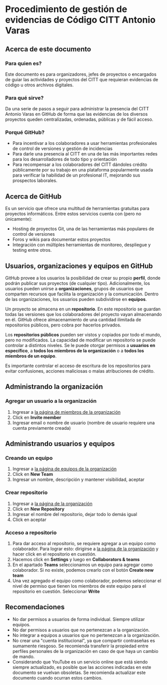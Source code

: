 # Procedimiento de gestión de evidencias de Código CITT Antonio Varas

## Acerca de este documento
### Para quien es?
Este documento es para organizadores, jefes de proyectos o encargados de guiar las actividades y proyectos del CITT que requieran evidencias de código u otros archivos digitales.
### Para qué sirve?
Da una serie de pasos a seguir para administrar la presencia del CITT Antonio Varas en GitHub de forma que las evidencias de los diversos proyectos queden centralizadas, ordenadas, públicas y de fácil acceso.
### Porqué GitHub?
* Para incentivar a los colaboradores a usar herramientas profesionales de control de versiones y gestión de incidencias
* Para darle una presencia al CITT en una de las más importantes redes para los desarrolladores de todo tipo y orientación
* Para recompensar a los colaboradores del CITT dándoles crédito públicamente por su trabajo en una plataforma popularmente usada para verificar la habilidad de un profesional IT, mejorando sus prospectos laborales.


## Acerca de GitHub
Es un servicio que ofrece una multitud de herramientas gratuitas para proyectos informáticos. Entre estos servicios cuenta con (pero no únicamente):

* Hosting de proyectos Git, una de las herramientas más populares de control de versiones
* Foros y wikis para documentar estos proyectos
* Integración con múltiples herramientas de monitoreo, despliegue y testing entre otros.


## Usuarios, organizaciones y equipos en GitHub
GitHub provee a los usuarios la posibilidad de crear su propio **perfil**, donde podrán publicar sus proyectos (de cualquier tipo). Adicionalmente, los usuarios pueden unirse a **organizaciones**, grupos de usuarios que comparten recursos que facilita la organización y la comunicación. Dentro de las organizaciones, los usuarios pueden subdividirse en **equipos**.


Un proyecto se almacena en un **repositorio**. En este repositorio se guardan todas las versiones que los colaboradores del proyecto vayan almacenando en él. GitHub ofrece almacenamiento de una cantidad ilimitada de repositorios públicos, pero cobra por hacerlos privados.

Los **repositorios públicos** pueden ser vistos y copiados por todo el mundo, pero no modificados. La capacidad de modificar un repositorio se puede controlar a distintos niveles. Se le puede otorgar permisos a **usuarios en específico**, a **todos los miembros de la organización** o a **todos los miembros de un equipo**.

Es importante controlar el acceso de escritura de los repositorios para evitar confusiones, acciones maliciosas o malas atribuciones de crédito.

## Administrando la organización
### Agregar un usuario a la organización

1. Ingresar a [la página de miembros de la organización](https://github.com/orgs/citt-avaras/people)
2. Click en **Invite member**
3. Ingresar email o nombre de usuario (nombre de usuario requiere una cuenta previamente creada)


## Administrando usuarios y equipos
### Creando un equipo
1. Ingresar a [la página de equipos de la organización](https://github.com/orgs/citt-avaras/teams)
2. Click en **New Team**
3. Ingresar un nombre, descripción y mantener visibilidad, aceptar

### Crear repositorio
1. Ingresar a [la página de la organización](https://github.com/citt-avaras)
2. Click en **New Repository**
3. Ingresar el nombre del repositorio, dejar todo lo demás igual
4. Click en aceptar


### Acceso a repositorio
1. Para dar acceso al repositorio, se requiere agregar a un equipo como colaborador. Para lograr esto: dirigirse a [la página de la organización](https://github.com/citt-avaras) y hacer click en el repositorio en cuestión.
2. Hacemos click en **Settings** y luego en **Collaborators & teams**
3. En el apartado **Teams** seleccionamos un equipo para agregar como colaborador. Si no existe, podemos crearlo con el botón **Create new team**
4. Una vez agregado el equipo como colaborador, podemos seleccionar el nivel de permiso que tienen los miembros de este equipo para el repositorio en cuestión. Seleccionar **Write**


## Recomendaciones
* No dar permisos a usuarios de forma individual. Siempre utilizar equipos.
* No dar permisos a usuarios que no pertenezcan a la organización.
* No integrar a equipos a usuarios que no pertenezcan a la organización.
* No crear una "cuenta institucional", ya que compartir contraseñas es sumamente riesgoso. Se recomienda transferir la propiedad entre perfiles personales de la organización en caso de que haya un cambio de mando.
* Considerando que YouTube es un servicio online que está siendo siempre actualizado, es posible que las acciones indicadas en este documento se vuelvan obsoletas. Se recomienda actualizar este documento cuando ocurran estos cambios.
